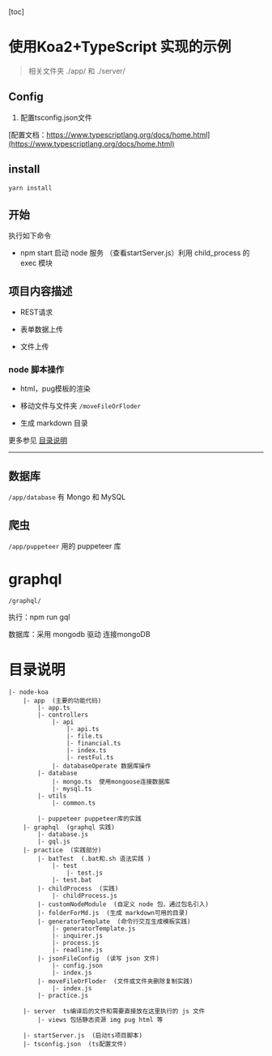 [toc]
# 使用Koa2+TypeScript 实现的示例

> 相关文件夹 ./app/ 和 ./server/

## Config
1. 配置tsconfig.json文件

[配置文档：https://www.typescriptlang.org/docs/home.html](https://www.typescriptlang.org/docs/home.html)

## install

`yarn install`

## 开始
执行如下命令

- npm start 启动 node 服务  （查看startServer.js）利用 child_process 的 exec 模块


## 项目内容描述
- REST请求

- 表单数据上传

- 文件上传

### node 脚本操作
- html，pug模板的渲染

- 移动文件与文件夹 `/moveFileOrFloder`

- 生成 markdown 目录

更多参见 [目录说明](#目录说明)

---

##  数据库

`/app/database`  有 Mongo 和 MySQL

## 爬虫

`/app/puppeteer`
用的 puppeteer 库

# graphql 

`/graphql/`

执行：npm run gql

数据库：采用 mongodb 驱动 连接mongoDB

# 目录说明

```
|- node-koa
    |- app  (主要的功能代码)
        |- app.ts
        |- controllers
            |- api
                |- api.ts
                |- file.ts
                |- financial.ts
                |- index.ts
                |- restFul.ts
            |- databaseOperate 数据库操作
        |- database
            |- mongo.ts  使用mongoose连接数据库
            |- mysql.ts
        |- utils
            |- common.ts

        |- puppeteer puppeteer库的实践   
    |- graphql  (graphql 实践)
        |- database.js
        |- gql.js
    |- practice  (实践部分)
        |- batTest  (.bat和.sh 语法实践 )
            |- test
                |- test.js
            |- test.bat
        |- childProcess  (实践)
            |- childProcess.js
        |- customNodeModule  (自定义 node 包，通过包名引入)
        |- folderForMd.js  (生成 markdown可用的目录)
        |- generatorTemplate  (命令行交互生成模板实践)
            |- generatorTemplate.js
            |- inquirer.js
            |- process.js
            |- readline.js
        |- jsonFileConfig  (读写 json 文件)
            |- config.json
            |- index.js
        |- moveFileOrFloder  (文件或文件夹删除复制实践)
            |- index.js
        |- practice.js
    
    |- server  ts编译后的文件和需要直接放在这里执行的 js 文件
        |- views 包括静态资源 img pug html 等

    |- startServer.js  (启动ts项目脚本)
    |- tsconfig.json  (ts配置文件)
```



